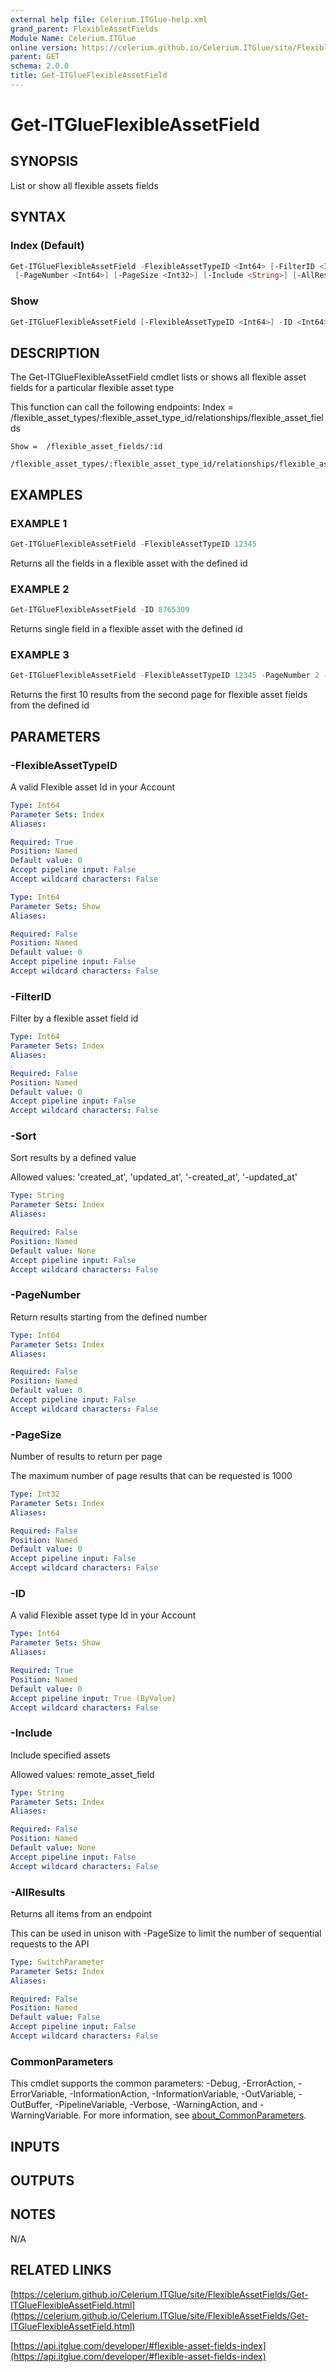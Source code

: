 ```yaml
---
external help file: Celerium.ITGlue-help.xml
grand_parent: FlexibleAssetFields
Module Name: Celerium.ITGlue
online version: https://celerium.github.io/Celerium.ITGlue/site/FlexibleAssetFields/Get-ITGlueFlexibleAssetField.html
parent: GET
schema: 2.0.0
title: Get-ITGlueFlexibleAssetField
---
```


# Get-ITGlueFlexibleAssetField

## SYNOPSIS
List or show all flexible assets fields

## SYNTAX

### Index (Default)
```powershell
Get-ITGlueFlexibleAssetField -FlexibleAssetTypeID <Int64> [-FilterID <Int64>] [-Sort <String>]
 [-PageNumber <Int64>] [-PageSize <Int32>] [-Include <String>] [-AllResults] [<CommonParameters>]
```

### Show
```powershell
Get-ITGlueFlexibleAssetField [-FlexibleAssetTypeID <Int64>] -ID <Int64> [<CommonParameters>]
```

## DESCRIPTION
The Get-ITGlueFlexibleAssetField cmdlet lists or shows all flexible asset fields
for a particular flexible asset type

This function can call the following endpoints:
    Index = /flexible_asset_types/:flexible_asset_type_id/relationships/flexible_asset_fields

    Show =  /flexible_asset_fields/:id
            /flexible_asset_types/:flexible_asset_type_id/relationships/flexible_asset_fields/:id

## EXAMPLES

### EXAMPLE 1
```powershell
Get-ITGlueFlexibleAssetField -FlexibleAssetTypeID 12345
```

Returns all the fields in a flexible asset with the defined id

### EXAMPLE 2
```powershell
Get-ITGlueFlexibleAssetField -ID 8765309
```

Returns single field in a flexible asset with the defined id

### EXAMPLE 3
```powershell
Get-ITGlueFlexibleAssetField -FlexibleAssetTypeID 12345 -PageNumber 2 -PageSize 10
```

Returns the first 10 results from the second page for flexible asset fields
from the defined id

## PARAMETERS

### -FlexibleAssetTypeID
A valid Flexible asset Id in your Account

```yaml
Type: Int64
Parameter Sets: Index
Aliases:

Required: True
Position: Named
Default value: 0
Accept pipeline input: False
Accept wildcard characters: False
```

```yaml
Type: Int64
Parameter Sets: Show
Aliases:

Required: False
Position: Named
Default value: 0
Accept pipeline input: False
Accept wildcard characters: False
```

### -FilterID
Filter by a flexible asset field id

```yaml
Type: Int64
Parameter Sets: Index
Aliases:

Required: False
Position: Named
Default value: 0
Accept pipeline input: False
Accept wildcard characters: False
```

### -Sort
Sort results by a defined value

Allowed values:
'created_at', 'updated_at',
'-created_at', '-updated_at'

```yaml
Type: String
Parameter Sets: Index
Aliases:

Required: False
Position: Named
Default value: None
Accept pipeline input: False
Accept wildcard characters: False
```

### -PageNumber
Return results starting from the defined number

```yaml
Type: Int64
Parameter Sets: Index
Aliases:

Required: False
Position: Named
Default value: 0
Accept pipeline input: False
Accept wildcard characters: False
```

### -PageSize
Number of results to return per page

The maximum number of page results that can be
requested is 1000

```yaml
Type: Int32
Parameter Sets: Index
Aliases:

Required: False
Position: Named
Default value: 0
Accept pipeline input: False
Accept wildcard characters: False
```

### -ID
A valid Flexible asset type Id in your Account

```yaml
Type: Int64
Parameter Sets: Show
Aliases:

Required: True
Position: Named
Default value: 0
Accept pipeline input: True (ByValue)
Accept wildcard characters: False
```

### -Include
Include specified assets

Allowed values:
remote_asset_field

```yaml
Type: String
Parameter Sets: Index
Aliases:

Required: False
Position: Named
Default value: None
Accept pipeline input: False
Accept wildcard characters: False
```

### -AllResults
Returns all items from an endpoint

This can be used in unison with -PageSize to limit the number of
sequential requests to the API

```yaml
Type: SwitchParameter
Parameter Sets: Index
Aliases:

Required: False
Position: Named
Default value: False
Accept pipeline input: False
Accept wildcard characters: False
```

### CommonParameters
This cmdlet supports the common parameters: -Debug, -ErrorAction, -ErrorVariable, -InformationAction, -InformationVariable, -OutVariable, -OutBuffer, -PipelineVariable, -Verbose, -WarningAction, and -WarningVariable. For more information, see [about_CommonParameters](http://go.microsoft.com/fwlink/?LinkID=113216).

## INPUTS

## OUTPUTS

## NOTES
N/A

## RELATED LINKS

[https://celerium.github.io/Celerium.ITGlue/site/FlexibleAssetFields/Get-ITGlueFlexibleAssetField.html](https://celerium.github.io/Celerium.ITGlue/site/FlexibleAssetFields/Get-ITGlueFlexibleAssetField.html)

[https://api.itglue.com/developer/#flexible-asset-fields-index](https://api.itglue.com/developer/#flexible-asset-fields-index)

